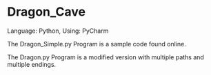 # Dragon_Cave
Language: Python, Using: PyCharm

The Dragon_Simple.py Program is a sample code found online.

The Dragon.py Program is a modified version with multiple paths and multiple endings.
